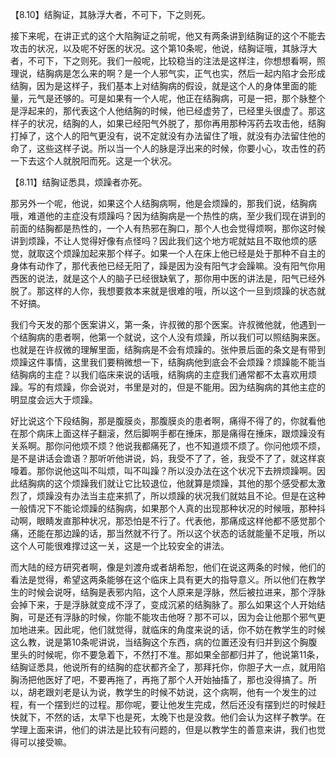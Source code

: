 【8.10】结胸证，其脉浮大者，不可下，下之则死。

接下来呢，在讲正式的这个大陷胸证之前呢，他又有两条讲到结胸证的这个不能去攻击的状况，以及呢不好医的状况。这个第10条呢，他说，结胸证哦，其脉浮大者，不可下，下之则死。我们一般呢，比较稳当的注法是这样注，你想想看啊，照理说，结胸病是怎么来的啊？是一个人邪气实，正气也实，然后一起内陷才会形成结胸，因为是这样子，我们基本上对结胸病的假设，就是这个人的身体里面的能量，元气是还够的。可是如果有一个人呢，他正在结胸病，可是一把，那个脉整个是浮起来的，那代表这个人他结胸的时候，他已经虚劳了，已经里头很虚了。那这样子的状况，结胸的人，如果已经阳气外脱了，那你再用那种泻药去攻击他，结胸打掉了，这个人的阳气更没有，说不定就没有办法留住了哦，就没有办法留住他的命了，这些这样子说。所以当一个人的脉是浮出来的时候，你要小心，攻击性的药一下去这个人就脱阳而死。这是一个状况。

【8.11】结胸证悉具，烦躁者亦死。

那另外一个呢，他说，如果这个人结胸病啊，他是会烦躁的，那我们说，结胸病哦，难道他的主症没有烦躁吗？因为结胸病是一个热性的病，至少我们现在讲到的前面的结胸都是热性的，一个人有热邪在胸口，那个人也会觉得烦啊，那你这时候讲到烦躁，不让人觉得好像有点怪吗？因此我们这个地方呢就姑且不取他烦的感觉，就取这个烦躁加起来那个样子。如果一个人在床上他已经是处于那种不自主的身体有动作了，那代表他已经无阳了，躁是因为没有阳气才会躁嘛。没有阳气你用西医的说法，就是这个人的脑子已经很缺氧了，那你用中医的讲法是，阳气已经外脱了。那这样的人你，我想要救本来就是很难的哦，所以这个一旦到烦躁的状态就不好搞。

我们今天发的那个医案讲义，第一条，许叔微的那个医案。许叔微他就，他遇到一个结胸病的患者啊，他第一个就说，这个人没有烦躁，所以我们可以照结胸来医。也就是在许叔微的理解里面，结胸病是不会有烦躁的。张仲景后面的条文是有带到烦躁这件事情，这里我们要稍微想一下，结胸病他到底会不会烦躁？烦躁能不能当结胸病的主症？以我们临床来说的话哦，结胸病的主症我们通常都不太喜欢用烦躁。写的有烦躁，你会说对，书里是对的，但是不能用。因为结胸病的其他主症的明显度会远大于烦躁。

好比说这个下段结胸，那是腹膜炎，那腹膜炎的患者啊，痛得不得了的，你就看他在那个病床上面这样子翻滚，然后脚啊手都在捶床，那是痛得在捶床，跟烦躁没有关系啊。那你问他烦不烦？他说我都痛死了，也不知道烦不烦了。你问他烦不烦，是不是讲话会谵语？那听听他讲说，妈，我受不了了，爸，我受不了了，就这样哀嚎着。那你说他这叫不叫烦，叫不叫躁？所以没办法在这个状况下去辨烦躁啊。因此结胸病的这个烦躁我们就让它比较退位，他就算是烦躁，其他的那个感受都太激烈了，烦躁没有办法当主症来抓了，所以烦躁的状况我们就姑且不论。但是在这种一般情况下不能论烦躁的结胸病，如果那个人真的出现那种状况的时候哦，那种抖动啊，眼睛发直那种状况，那恐怕是不行了。代表他，那痛成这样他都不感觉那个痛，还能在那边躁的话，那当然就不行了。所以这个状态的话就能量不足哦，所以这个人可能很难撑过这一关，这是一个比较安全的讲法。

而大陆的经方研究者啊，像是刘渡舟或者胡希恕，他们在说这两条的时候，他们的看法是觉得，希望这两条能够在这个临床上具有更大的指导意义。所以他们在教学生的时候会说呀，结胸是表邪内陷，这个人原来是浮脉，然后被拉进来，那个浮脉会掉下来，于是浮脉就变成不浮了，变成沉紧的结胸脉了。那么如果这个人开始结胸，可是还有浮脉的时候，你能不能攻击他呀？那不可以，因为会让他那个邪气更加地进来。因此呢，他们就觉得，就临床的角度来说的话，你不妨在教学生的时候这么教，说是第10条呢讲说，当结胸这个东西，病的位置还没有归并到这个胸腹里头的时候呢，你不要急着下，不然打不准。那如果全部都归并了，他说第11条，结胸证悉具，他说所有的结胸的症状都齐全了，那拜托你，你胆子大一点，就用陷胸汤把他医好了吧，不要再拖了，再拖了那个人开始抽搐了，那也没得搞了。所以，胡老跟刘老是认为说，教学生的时候不妨说，这个病啊，他有一个发生的过程，有一个摆到烂的过程。那你呢，要让他发生完成，然后还没有摆到烂的时候赶快就下，不然的话，太早下也是死，太晚下也是没救。他们会认为这样子教学。在学理上面来讲，他们的讲法是比较有问题的，但是以教学生的善意来讲，我们也觉得可以接受嘛。

